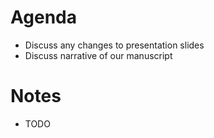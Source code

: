 # Agenda
- Discuss any changes to presentation slides
- Discuss narrative of our manuscript
  
# Notes 
- TODO
